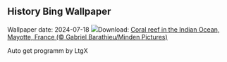 ## History Bing Wallpaper
Wallpaper date: 2024-07-18
![](https://www.bing.com/th?id=OHR.MayotteCoral_EN-GB7192983287_UHD.jpg&w=1000)Download: [Coral reef in the Indian Ocean, Mayotte, France (© Gabriel Barathieu/Minden Pictures)](https://www.bing.com/th?id=OHR.MayotteCoral_EN-GB7192983287_UHD.jpg)

Auto get programm by LtgX

